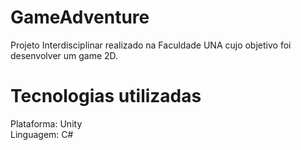 # GameAdventure
Projeto Interdisciplinar realizado na Faculdade UNA cujo objetivo foi desenvolver um game 2D.

# Tecnologias utilizadas
Plataforma: Unity </br>
Linguagem: C#
